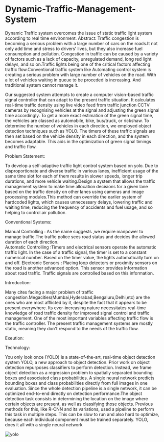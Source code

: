 # Dynamic-Traffic-Management-System
Dynamic Traffic system overcomes the issue of static traffic light system according to real time environment.
Abstract:
Traffic congestion is becoming a serious problem with a large number of cars on the roads.It not only add time and stress to drivers' lives, but they also increase fuel consumption and pollution. Congestion in traffic can be caused by a variety of factors such as a lack of capacity, unregulated demand, long red light delays, and so on.Traffic lights being one of the critical factors affecting traffic flow.Conventional traffic system like Automating control system is creating  a serious problem with large number of vehicles on the road. With a lot of vehicles waiting in queue to be proceded is increasing. And traditional system cannot manage it.

Our suggested system attempts to create a computer vision-based traffic signal controller that can adapt to the present traffic situation. It calculates real-time traffic density using live video feed from traffic junction CCTV cameras by recognising vehicles at the signal and adjusting the green signal time accordingly. To get a more exact estimation of the green signal time, the vehicles are classed as automobile, bike, bus/truck, or rickshaw. To determine the number of vehicles in each direction, we employed object detection techniques such as YOLO. The timers of these traffic signals are then set based on the vehicle density in each direction, and the system becomes adaptable. This aids in the optimization of green signal timings and traffic flow.

Problem Statement:

To develop a self-adaptive traffic light control system based on yolo. Due to disproportionate and diverse traffic in various lanes, inefficient usage of the same time slot for each of them results in slower speeds, longer trip durations, and more vehicle waiting.Design a system that allows the traffic management system to make time allocation decisions for a given lane based on the traffic density on other lanes using cameras and image processing modules.This method can override the earlier system of hardcoded lights, which causes unnecessary delays, lowering traffic and waiting time, reducing the frequency of accidents and fuel usage, and so helping to control air pollution.


Conventional Systems:

Manual Controlling : As the name suggests ,we require manpower to manage traffic.The traffic police sees road status and decides the allowed duration of each direction.  
Automatic Controlling :Timers and electrical sensors operate the automatic traffic light. In the case of a traffic signal, the timer is set to a constant numerical number. Based on the timer value, the lights automatically turn on and off.
Electronic Sensors : Placing loop detectors or proximity sensors on the road is another advanced option. This sensor provides information about road traffic. Traffic signals are controlled based on this information.


Introduction:

Many cites facing a major problem of traffic congestion.Megacities(Mumbai,Hyderabad,Bengaluru,Delhi,etc) are the ones who are most afflicted by it, despite the fact that it appears to be present everywhere. Its ever-increasing nature necessitates real-time knowledge of road traffic density for improved signal control and traffic management. One of the most important variables affecting traffic flow is the traffic controller. The present traffic management systems are mostly static, meaning they don't respond to the needs of the traffic flow.

Exeution:

Technology:

You only look once (YOLO) is a state-of-the-art, real-time object detection system YOLO, a new approach to object detection. Prior work on object detection repurposes classifiers to perform detection. Instead, we frame object detection as a regression problem to spatially separated bounding boxes and associated class probabilities. A single neural network predicts bounding boxes and class probabilities directly from full images in one evaluation. Since the whole detection pipeline is a single network, it can be optimized end-to-end directly on detection performance.The object detection task consists in determining the location on the image where certain objects are present, as well as classifying those objects. Previous methods for this, like R-CNN and its variations, used a pipeline to perform this task in multiple steps. This can be slow to run and also hard to optimize, because each individual component must be trained separately. YOLO, does it all with a single neural network


![yolo](https://user-images.githubusercontent.com/72182471/165355290-b8be17d9-3704-429e-8de0-64b079d6df29.jpg)

